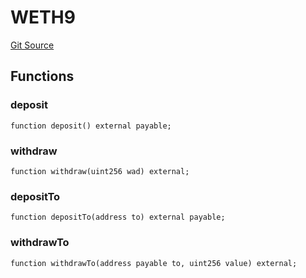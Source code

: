 # WETH9
[Git Source](https://github.com/zeta-chain/protocol-contracts/blob/2e5223462d9ac9dedd79e76ede471832bb2c40e7/contracts/evm/tools/ZetaTokenConsumerTrident.strategy.sol)


## Functions
### deposit


```solidity
function deposit() external payable;
```

### withdraw


```solidity
function withdraw(uint256 wad) external;
```

### depositTo


```solidity
function depositTo(address to) external payable;
```

### withdrawTo


```solidity
function withdrawTo(address payable to, uint256 value) external;
```

